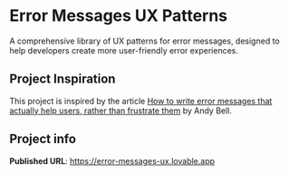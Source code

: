 
# Error Messages UX Patterns

A comprehensive library of UX patterns for error messages, designed to help developers create more user-friendly error experiences.

## Project Inspiration

This project is inspired by the article [How to write error messages that actually help users, rather than frustrate them](https://piccalil.li/blog/how-to-write-error-messages-that-actually-help-users-rather-than-frustrate-them/?utm_source=importreact.beehiiv.com&utm_medium=newsletter&utm_campaign=advanced-trpc-patterns&_bhlid=f7b6f6ebb5b1ee513b14632078b32ef097a97e79) by Andy Bell.

## Project info

**Published URL**: https://error-messages-ux.lovable.app
